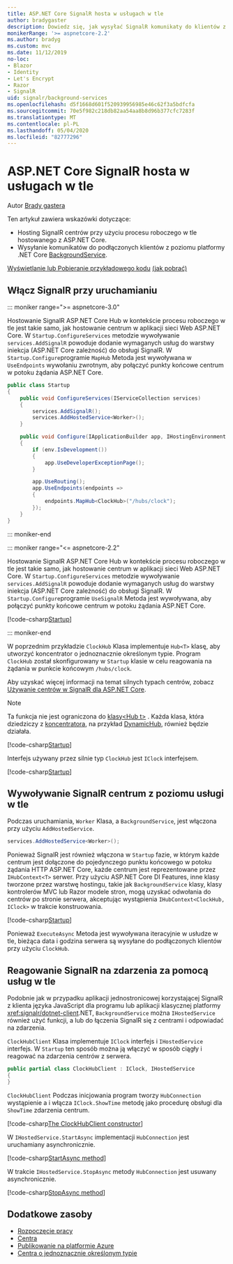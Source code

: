```yaml
---
title: ASP.NET Core SignalR hosta w usługach w tle
author: bradygaster
description: Dowiedz się, jak wysyłać SignalR komunikaty do klientów z klas BackgroundService platformy .NET Core.
monikerRange: '>= aspnetcore-2.2'
ms.author: bradyg
ms.custom: mvc
ms.date: 11/12/2019
no-loc:
- Blazor
- Identity
- Let's Encrypt
- Razor
- SignalR
uid: signalr/background-services
ms.openlocfilehash: d5f1668d601f520939956985e46c62f3a5bdfcfa
ms.sourcegitcommit: 70e5f982c218db82aa54aa8b8d96b377cfc7283f
ms.translationtype: MT
ms.contentlocale: pl-PL
ms.lasthandoff: 05/04/2020
ms.locfileid: "82777296"
---
```

# <a name="host-aspnet-core-signalr-in-background-services"></a>ASP.NET Core SignalR hosta w usługach w tle

Autor [Brady gastera](https://twitter.com/bradygaster)

Ten artykuł zawiera wskazówki dotyczące:

* Hosting SignalR centrów przy użyciu procesu roboczego w tle hostowanego z ASP.NET Core.
* Wysyłanie komunikatów do podłączonych klientów z poziomu platformy .NET Core [BackgroundService](xref:Microsoft.Extensions.Hosting.BackgroundService).

[Wyświetlanie lub Pobieranie przykładowego kodu](https://github.com/dotnet/AspNetCore.Docs/tree/master/aspnetcore/signalr/background-service/sample/) [(jak pobrać)](xref:index#how-to-download-a-sample)

## <a name="enable-signalr-in-startup"></a>Włącz SignalR przy uruchamianiu

::: moniker range=">= aspnetcore-3.0"

Hostowanie SignalR ASP.NET Core Hub w kontekście procesu roboczego w tle jest takie samo, jak hostowanie centrum w aplikacji sieci Web ASP.NET Core. W `Startup.ConfigureServices` metodzie wywoływanie `services.AddSignalR` powoduje dodanie wymaganych usług do warstwy iniekcja (ASP.NET Core zależność) do obsługi SignalR. W `Startup.Configure`programie `MapHub` Metoda jest wywoływana w `UseEndpoints` wywołaniu zwrotnym, aby połączyć punkty końcowe centrum w potoku żądania ASP.NET Core.

```csharp
public class Startup
{
    public void ConfigureServices(IServiceCollection services)
    {
        services.AddSignalR();
        services.AddHostedService<Worker>();
    }

    public void Configure(IApplicationBuilder app, IHostingEnvironment env)
    {
        if (env.IsDevelopment())
        {
            app.UseDeveloperExceptionPage();
        }

        app.UseRouting();
        app.UseEndpoints(endpoints =>
        {
            endpoints.MapHub<ClockHub>("/hubs/clock");
        });
    }
}
```

::: moniker-end

::: moniker range="<= aspnetcore-2.2"

Hostowanie SignalR ASP.NET Core Hub w kontekście procesu roboczego w tle jest takie samo, jak hostowanie centrum w aplikacji sieci Web ASP.NET Core. W `Startup.ConfigureServices` metodzie wywoływanie `services.AddSignalR` powoduje dodanie wymaganych usług do warstwy iniekcja (ASP.NET Core zależność) do obsługi SignalR. W `Startup.Configure`programie `UseSignalR` Metoda jest wywoływana, aby połączyć punkty końcowe centrum w potoku żądania ASP.NET Core.

[!code-csharp[Startup](background-service/sample/Server/Startup.cs?name=Startup)]

::: moniker-end

W poprzednim przykładzie `ClockHub` Klasa implementuje `Hub<T>` klasę, aby utworzyć koncentrator o jednoznacznie określonym typie. Program `ClockHub` został skonfigurowany w `Startup` klasie w celu reagowania na żądania w punkcie końcowym `/hubs/clock`.

Aby uzyskać więcej informacji na temat silnych typach centrów, zobacz [Używanie centrów w SignalR dla ASP.NET Core](xref:signalr/hubs#strongly-typed-hubs).

> [!NOTE]
> Ta funkcja nie jest ograniczona do [klasy\<Hub t>](xref:Microsoft.AspNetCore.SignalR.Hub`1) . Każda klasa, która dziedziczy z [koncentratora](xref:Microsoft.AspNetCore.SignalR.Hub), na przykład [DynamicHub](xref:Microsoft.AspNetCore.SignalR.DynamicHub), również będzie działała.

[!code-csharp[Startup](background-service/sample/Server/ClockHub.cs?name=ClockHub)]

Interfejs używany przez silnie typ `ClockHub` jest `IClock` interfejsem.

[!code-csharp[Startup](background-service/sample/HubServiceInterfaces/IClock.cs?name=IClock)]

## <a name="call-a-signalr-hub-from-a-background-service"></a>Wywoływanie SignalR centrum z poziomu usługi w tle

Podczas uruchamiania, `Worker` Klasa, a `BackgroundService`, jest włączona przy użyciu `AddHostedService`.

```csharp
services.AddHostedService<Worker>();
```

Ponieważ SignalR jest również włączona w `Startup` fazie, w którym każde centrum jest dołączone do pojedynczego punktu końcowego w potoku żądania HTTP ASP.NET Core, każde centrum jest reprezentowane przez `IHubContext<T>` serwer. Przy użyciu ASP.NET Core DI Features, inne klasy tworzone przez warstwę hostingu, takie jak `BackgroundService` klasy, klasy kontrolerów MVC lub Razor modele stron, mogą uzyskać odwołania do centrów po stronie serwera, akceptując wystąpienia `IHubContext<ClockHub, IClock>` w trakcie konstruowania.

[!code-csharp[Startup](background-service/sample/Server/Worker.cs?name=Worker)]

Ponieważ `ExecuteAsync` Metoda jest wywoływana iteracyjnie w usłudze w tle, bieżąca data i godzina serwera są wysyłane do podłączonych klientów przy użyciu `ClockHub`.

## <a name="react-to-signalr-events-with-background-services"></a>Reagowanie SignalR na zdarzenia za pomocą usług w tle

Podobnie jak w przypadku aplikacji jednostronicowej korzystającej SignalR z klienta języka JavaScript dla programu lub aplikacji klasycznej platformy <xref:signalr/dotnet-client>.NET, `BackgroundService` można `IHostedService` również użyć funkcji, a lub do łączenia SignalR się z centrami i odpowiadać na zdarzenia.

`ClockHubClient` Klasa implementuje `IClock` interfejs i `IHostedService` interfejs. W `Startup` ten sposób można ją włączyć w sposób ciągły i reagować na zdarzenia centrów z serwera.

```csharp
public partial class ClockHubClient : IClock, IHostedService
{
}
```

`ClockHubClient` Podczas inicjowania program tworzy `HubConnection` wystąpienie a i włącza `IClock.ShowTime` metodę jako procedurę obsługi dla `ShowTime` zdarzenia centrum.

[!code-csharp[The ClockHubClient constructor](background-service/sample/Clients.ConsoleTwo/ClockHubClient.cs?name=ClockHubClientCtor)]

W `IHostedService.StartAsync` implementacji `HubConnection` jest uruchamiany asynchronicznie.

[!code-csharp[StartAsync method](background-service/sample/Clients.ConsoleTwo/ClockHubClient.cs?name=StartAsync)]

W trakcie `IHostedService.StopAsync` metody `HubConnection` jest usuwany asynchronicznie.

[!code-csharp[StopAsync method](background-service/sample/Clients.ConsoleTwo/ClockHubClient.cs?name=StopAsync)]

## <a name="additional-resources"></a>Dodatkowe zasoby

* [Rozpoczęcie pracy](xref:tutorials/signalr)
* [Centra](xref:signalr/hubs)
* [Publikowanie na platformie Azure](xref:signalr/publish-to-azure-web-app)
* [Centra o jednoznacznie określonym typie](xref:signalr/hubs#strongly-typed-hubs)
